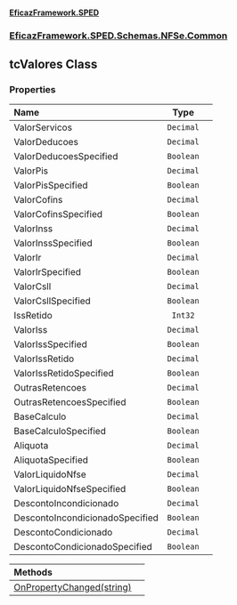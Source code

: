 #### [EficazFramework.SPED](EficazFrameworkSPED.md 'EficazFramework SPED')
### [EficazFramework.SPED.Schemas.NFSe.Common](EficazFramework.SPED.Schemas.NFSe.Common.md 'EficazFramework.SPED.Schemas.NFSe.Common')

## tcValores Class
### Properties

| Name | Type | |
| :--- | :---: | :--- |
| ValorServicos | `Decimal` |  |
| ValorDeducoes | `Decimal` |  |
| ValorDeducoesSpecified | `Boolean` |  |
| ValorPis | `Decimal` |  |
| ValorPisSpecified | `Boolean` |  |
| ValorCofins | `Decimal` |  |
| ValorCofinsSpecified | `Boolean` |  |
| ValorInss | `Decimal` |  |
| ValorInssSpecified | `Boolean` |  |
| ValorIr | `Decimal` |  |
| ValorIrSpecified | `Boolean` |  |
| ValorCsll | `Decimal` |  |
| ValorCsllSpecified | `Boolean` |  |
| IssRetido | `Int32` |  |
| ValorIss | `Decimal` |  |
| ValorIssSpecified | `Boolean` |  |
| ValorIssRetido | `Decimal` |  |
| ValorIssRetidoSpecified | `Boolean` |  |
| OutrasRetencoes | `Decimal` |  |
| OutrasRetencoesSpecified | `Boolean` |  |
| BaseCalculo | `Decimal` |  |
| BaseCalculoSpecified | `Boolean` |  |
| Aliquota | `Decimal` |  |
| AliquotaSpecified | `Boolean` |  |
| ValorLiquidoNfse | `Decimal` |  |
| ValorLiquidoNfseSpecified | `Boolean` |  |
| DescontoIncondicionado | `Decimal` |  |
| DescontoIncondicionadoSpecified | `Boolean` |  |
| DescontoCondicionado | `Decimal` |  |
| DescontoCondicionadoSpecified | `Boolean` |  |

| Methods | |
| :--- | :--- |
| [OnPropertyChanged(string)](EficazFramework.SPED.Schemas.NFSe.Common/tcValores/OnPropertyChanged(string).md 'EficazFramework.SPED.Schemas.NFSe.Common.tcValores.OnPropertyChanged(string)') | |
